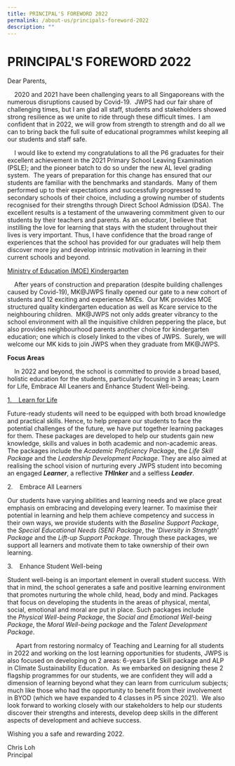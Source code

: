 ```yaml
---
title: PRINCIPAL'S FOREWORD 2022
permalink: /about-us/principals-foreword-2022
description: ""
---
```

# PRINCIPAL'S FOREWORD 2022

Dear Parents,  

    2020 and 2021 have been challenging years to all Singaporeans with the numerous disruptions caused by Covid-19.  JWPS had our fair share of challenging times, but I am glad all staff, students and stakeholders showed strong resilience as we unite to ride through these difficult times.  I am confident that in 2022, we will grow from strength to strength and do all we can to bring back the full suite of educational programmes whilst keeping all our students and staff safe.

    I would like to extend my congratulations to all the P6 graduates for their excellent achievement in the 2021 Primary School Leaving Examination (PSLE); and the pioneer batch to do so under the new AL level grading system.  The years of preparation for this change has ensured that our students are familiar with the benchmarks and standards.  Many of them performed up to their expectations and successfully progressed to secondary schools of their choice, including a growing number of students recognised for their strengths through Direct School Admission (DSA). The excellent results is a testament of the unwavering commitment given to our students by their teachers and parents. As an educator, I believe that instilling the love for learning that stays with the student throughout their lives is very important. Thus, I have confidence that the broad range of experiences that the school has provided for our graduates will help them discover more joy and develop intrinsic motivation in learning in their current schools and beyond.

<u>Ministry of Education (MOE) Kindergarten</u>

    After years of construction and preparation (despite building challenges caused by Covid-19), MK@JWPS finally opened our gate to a new cohort of students and 12 exciting and experience MKEs.  Our MK provides MOE structured quality kindergarten education as well as Kcare service to the neighbouring children.  MK@JWPS not only adds greater vibrancy to the school environment with all the inquisitive children peppering the place, but also provides neighbourhood parents another choice for kindergarten education; one which is closely linked to the vibes of JWPS.  Surely, we will welcome our MK kids to join JWPS when they graduate from MK@JWPS.  

**Focus Areas**

    In 2022 and beyond, the school is committed to provide a broad based, holistic education for the students, particularly focusing in 3 areas; Learn for Life, Embrace All Leaners and Enhance Student Well-being. 

<u>1.    Learn for Life</u>

Future-ready students will need to be equipped with both broad knowledge and practical skills. Hence, to help prepare our students to face the potential challenges of the future, we have put together learning packages for them. These packages are developed to help our students gain new knowledge, skills and values in both academic and non-academic areas. The packages include the _Academic Proficiency Package_, the _Life Skill Package_ and the _Leadership Development Package_. They are also aimed at realising the school vision of nurturing every JWPS student into becoming an engaged **_Learner_**, a reflective **_THInker_** and a selfless **_Leader_**. 

2.    Embrace All Learners

Our students have varying abilities and learning needs and we place great emphasis on embracing and developing every learner. To maximise their potential in learning and help them achieve competency and success in their own ways, we provide students with the _Baseline Support Package_, the _Special Educational Needs (SEN) Package_, the _‘Diversity in Strength’ Package_ and the _Lift-up Support Package_. Through these packages, we support all learners and motivate them to take ownership of their own learning. 

3.    Enhance Student Well-being

Student well-being is an important element in overall student success. With that in mind, the school generates a safe and positive learning environment that promotes nurturing the whole child, head, body and mind. Packages that focus on developing the students in the areas of physical, mental, social, emotional and moral are put in place. Such packages include the _Physical Well-being Package_, the _Social and Emotional Well-being Package_, the _Moral Well-being package_ and the _Talent Development Package_.

     Apart from restoring normalcy of Teaching and Learning for all students in 2022 and working on the lost learning opportunities for students, JWPS is also focused on developing on 2 areas: 6-years Life Skill package and ALP in Climate Sustainability Education.  As we embarked on designing these 2 flagship programmes for our students, we are confident they will add a dimension of learning beyond what they can learn from curriculum subjects; much like those who had the opportunity to benefit from their involvement in BYOD (which we have expanded to 4 classes in P5 since 2021).  We also look forward to working closely with our stakeholders to help our students discover their strengths and interests, develop deep skills in the different aspects of development and achieve success. 

Wishing you a safe and rewarding 2022.

Chris Loh  
Principal